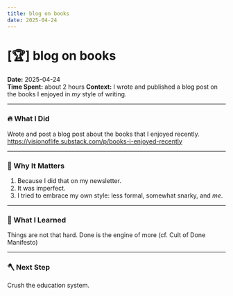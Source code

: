 ```yaml
---
title: blog on books
date: 2025-04-24
---
```


# [🏆] blog on books

**Date:** 2025-04-24  
**Time Spent:** about 2 hours
**Context:**  I wrote and published a blog post on the books I enjoyed in *my* style of writing.

---

### 🔥 What I Did
Wrote and post a blog post about the books that I enjoyed recently. 
https://visionoflife.substack.com/p/books-i-enjoyed-recently

---

### 🎯 Why It Matters
1. Because I did that on my newsletter.
2. It was imperfect.
3. I tried to embrace my own style: less formal, somewhat snarky, and _me_.

---

### 🧠 What I Learned
Things are not that hard.
Done is the engine of more (cf. Cult of Done Manifesto)

---

### 🪓 Next Step
Crush the education system.
